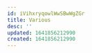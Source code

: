 ```yaml
---
id: iVihxryqowlWwSBwWgZGr
title: Various
desc: ''
updated: 1641856212990
created: 1641856212990
---
```


